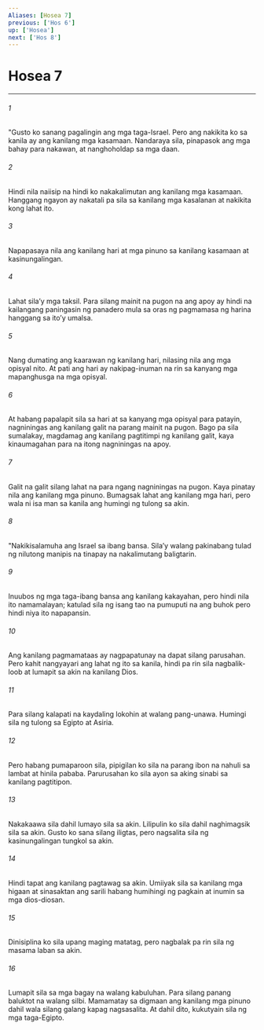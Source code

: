 ```yaml
---
Aliases: [Hosea 7]
previous: ['Hos 6']
up: ['Hosea']
next: ['Hos 8']
---
```

# Hosea 7

***






















###### 1 










"Gusto ko sanang pagalingin ang mga taga-Israel. Pero ang nakikita ko sa kanila ay ang kanilang mga kasamaan. Nandaraya sila, pinapasok ang mga bahay para nakawan, at nanghoholdap sa mga daan. 





















###### 2 










Hindi nila naiisip na hindi ko nakakalimutan ang kanilang mga kasamaan. Hanggang ngayon ay nakatali pa sila sa kanilang mga kasalanan at nakikita kong lahat ito. 





















###### 3 










Napapasaya nila ang kanilang hari at mga pinuno sa kanilang kasamaan at kasinungalingan. 





















###### 4 










Lahat silaʼy mga taksil. Para silang mainit na pugon na ang apoy ay hindi na kailangang paningasin ng panadero mula sa oras ng pagmamasa ng harina hanggang sa itoʼy umalsa. 





















###### 5 










Nang dumating ang kaarawan ng kanilang hari, nilasing nila ang mga opisyal nito. At pati ang hari ay nakipag-inuman na rin sa kanyang mga mapanghusga na mga opisyal. 





















###### 6 










At habang papalapit sila sa hari at sa kanyang mga opisyal para patayin, nagniningas ang kanilang galit na parang mainit na pugon. Bago pa sila sumalakay, magdamag ang kanilang pagtitimpi ng kanilang galit, kaya kinaumagahan para na itong nagniningas na apoy. 





















###### 7 










Galit na galit silang lahat na para ngang nagniningas na pugon. Kaya pinatay nila ang kanilang mga pinuno. Bumagsak lahat ang kanilang mga hari, pero wala ni isa man sa kanila ang humingi ng tulong sa akin. 





















###### 8 










"Nakikisalamuha ang Israel sa ibang bansa. Silaʼy walang pakinabang tulad ng nilutong manipis na tinapay na nakalimutang baligtarin. 





















###### 9 










Inuubos ng mga taga-ibang bansa ang kanilang kakayahan, pero hindi nila ito namamalayan; katulad sila ng isang tao na pumuputi na ang buhok pero hindi niya ito napapansin. 





















###### 10 










Ang kanilang pagmamataas ay nagpapatunay na dapat silang parusahan. Pero kahit nangyayari ang lahat ng ito sa kanila, hindi pa rin sila nagbalik-loob at lumapit sa akin na kanilang Dios. 





















###### 11 










Para silang kalapati na kaydaling lokohin at walang pang-unawa. Humingi sila ng tulong sa Egipto at Asiria. 





















###### 12 










Pero habang pumaparoon sila, pipigilan ko sila na parang ibon na nahuli sa lambat at hinila pababa. Parurusahan ko sila ayon sa aking sinabi sa kanilang pagtitipon. 





















###### 13 










Nakakaawa sila dahil lumayo sila sa akin. Lilipulin ko sila dahil naghimagsik sila sa akin. Gusto ko sana silang iligtas, pero nagsalita sila ng kasinungalingan tungkol sa akin. 





















###### 14 










Hindi tapat ang kanilang pagtawag sa akin. Umiiyak sila sa kanilang mga higaan at sinasaktan ang sarili habang humihingi ng pagkain at inumin sa mga dios-diosan. 





















###### 15 










Dinisiplina ko sila upang maging matatag, pero nagbalak pa rin sila ng masama laban sa akin. 





















###### 16 










Lumapit sila sa mga bagay na walang kabuluhan. Para silang panang baluktot na walang silbi. Mamamatay sa digmaan ang kanilang mga pinuno dahil wala silang galang kapag nagsasalita. At dahil dito, kukutyain sila ng mga taga-Egipto.
